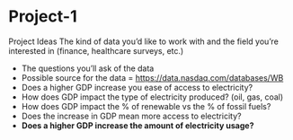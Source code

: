 # Project-1

Project Ideas
The kind of data you’d like to work with and the field you’re interested in (finance, healthcare surveys, etc.)
* The questions you’ll ask of the data
* Possible source for the data = https://data.nasdaq.com/databases/WB
* Does a higher GDP increase you ease of access to electricity?
* How does GDP impact the type of electricity produced? (oil, gas, coal)
* How does GDP impact the % of renewable vs the % of fossil fuels?
* Does the increase in GDP mean more access to electricity?
* **Does a higher GDP increase the amount of electricity usage?**
